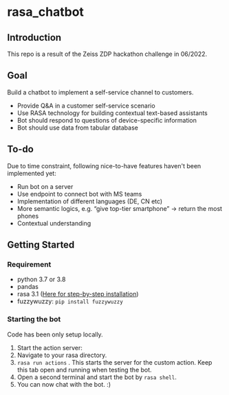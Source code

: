 # rasa_chatbot

## Introduction

This repo is a result of the Zeiss ZDP hackathon challenge in 06/2022. 

## Goal

Build a chatbot to implement a self-service channel to customers. 

- Provide Q&A in a customer self-service scenario
- Use RASA technology for building contextual text-based assistants
- Bot should respond to questions of device-specific information
- Bot should use data from tabular database

## To-do

Due to time constraint, following nice-to-have features haven't been implemented yet:

- Run bot on a server
- Use endpoint to connect bot with MS teams
- Implementation of different languages (DE, CN etc)
- More semantic logics, e.g. “give top-tier smartphone” -> return the most phones
- Contextual understanding

## Getting Started

### Requirement

- python 3.7 or 3.8
- pandas
- rasa 3.1 ([Here for step-by-step installation](https://rasa.com/docs/rasa/installation/))
- fuzzywuzzy: `pip install fuzzywuzzy`

### Starting the bot

Code has been only setup locally.

1. Start the action server:
  1. Navigate to your rasa directory. 
  2. `rasa run actions` . This starts the server for the custom action. Keep this tab open and running when testing the bot. 
  3. Open a second terminal and start the bot by `rasa shell`. 
  4. You can now chat with the bot. :) 
